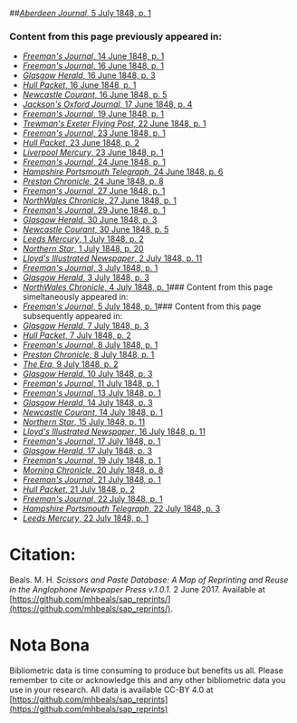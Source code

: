 ##[*Aberdeen Journal*, 5 July 1848, p. 1](https://mhbeals.github.io/sap_html/Aberdeen-Journal/Aberdeen-Journal-5-July-1848-p-1)

### Content from this page previously appeared in:
+ [*Freeman's Journal*, 14 June 1848, p. 1](https://mhbeals.github.io/sap_html/Freeman's-Journal/Freeman's-Journal-14-June-1848-p-1)
+ [*Freeman's Journal*, 16 June 1848, p. 1](https://mhbeals.github.io/sap_html/Freeman's-Journal/Freeman's-Journal-16-June-1848-p-1)
+ [*Glasgow Herald*, 16 June 1848, p. 3](https://mhbeals.github.io/sap_html/Glasgow-Herald/Glasgow-Herald-16-June-1848-p-3)
+ [*Hull Packet*, 16 June 1848, p. 1](https://mhbeals.github.io/sap_html/Hull-Packet/Hull-Packet-16-June-1848-p-1)
+ [*Newcastle Courant*, 16 June 1848, p. 5](https://mhbeals.github.io/sap_html/Newcastle-Courant/Newcastle-Courant-16-June-1848-p-5)
+ [*Jackson's Oxford Journal*, 17 June 1848, p. 4](https://mhbeals.github.io/sap_html/Jackson's-Oxford-Journal/Jackson's-Oxford-Journal-17-June-1848-p-4)
+ [*Freeman's Journal*, 19 June 1848, p. 1](https://mhbeals.github.io/sap_html/Freeman's-Journal/Freeman's-Journal-19-June-1848-p-1)
+ [*Trewman's Exeter Flying Post*, 22 June 1848, p. 1](https://mhbeals.github.io/sap_html/Trewman's-Exeter-Flying-Post/Trewman's-Exeter-Flying-Post-22-June-1848-p-1)
+ [*Freeman's Journal*, 23 June 1848, p. 1](https://mhbeals.github.io/sap_html/Freeman's-Journal/Freeman's-Journal-23-June-1848-p-1)
+ [*Hull Packet*, 23 June 1848, p. 2](https://mhbeals.github.io/sap_html/Hull-Packet/Hull-Packet-23-June-1848-p-2)
+ [*Liverpool Mercury*, 23 June 1848, p. 1](https://mhbeals.github.io/sap_html/Liverpool-Mercury/Liverpool-Mercury-23-June-1848-p-1)
+ [*Freeman's Journal*, 24 June 1848, p. 1](https://mhbeals.github.io/sap_html/Freeman's-Journal/Freeman's-Journal-24-June-1848-p-1)
+ [*Hampshire Portsmouth Telegraph*, 24 June 1848, p. 6](https://mhbeals.github.io/sap_html/Hampshire-Portsmouth-Telegraph/Hampshire-Portsmouth-Telegraph-24-June-1848-p-6)
+ [*Preston Chronicle*, 24 June 1848, p. 8](https://mhbeals.github.io/sap_html/Preston-Chronicle/Preston-Chronicle-24-June-1848-p-8)
+ [*Freeman's Journal*, 27 June 1848, p. 1](https://mhbeals.github.io/sap_html/Freeman's-Journal/Freeman's-Journal-27-June-1848-p-1)
+ [*NorthWales Chronicle*, 27 June 1848, p. 1](https://mhbeals.github.io/sap_html/NorthWales-Chronicle/NorthWales-Chronicle-27-June-1848-p-1)
+ [*Freeman's Journal*, 29 June 1848, p. 1](https://mhbeals.github.io/sap_html/Freeman's-Journal/Freeman's-Journal-29-June-1848-p-1)
+ [*Glasgow Herald*, 30 June 1848, p. 3](https://mhbeals.github.io/sap_html/Glasgow-Herald/Glasgow-Herald-30-June-1848-p-3)
+ [*Newcastle Courant*, 30 June 1848, p. 5](https://mhbeals.github.io/sap_html/Newcastle-Courant/Newcastle-Courant-30-June-1848-p-5)
+ [*Leeds Mercury*, 1 July 1848, p. 2](https://mhbeals.github.io/sap_html/Leeds-Mercury/Leeds-Mercury-1-July-1848-p-2)
+ [*Northern Star*, 1 July 1848, p. 20](https://mhbeals.github.io/sap_html/Northern-Star/Northern-Star-1-July-1848-p-20)
+ [*Lloyd's Illustrated Newspaper*, 2 July 1848, p. 11](https://mhbeals.github.io/sap_html/Lloyd's-Illustrated-Newspaper/Lloyd's-Illustrated-Newspaper-2-July-1848-p-11)
+ [*Freeman's Journal*, 3 July 1848, p. 1](https://mhbeals.github.io/sap_html/Freeman's-Journal/Freeman's-Journal-3-July-1848-p-1)
+ [*Glasgow Herald*, 3 July 1848, p. 3](https://mhbeals.github.io/sap_html/Glasgow-Herald/Glasgow-Herald-3-July-1848-p-3)
+ [*NorthWales Chronicle*, 4 July 1848, p. 1](https://mhbeals.github.io/sap_html/NorthWales-Chronicle/NorthWales-Chronicle-4-July-1848-p-1)### Content from this page simeltaneously appeared in:
+ [*Freeman's Journal*, 5 July 1848, p. 1](https://mhbeals.github.io/sap_html/Freeman's-Journal/Freeman's-Journal-5-July-1848-p-1)### Content from this page subsequently appeared in:
+ [*Glasgow Herald*, 7 July 1848, p. 3](https://mhbeals.github.io/sap_html/Glasgow-Herald/Glasgow-Herald-7-July-1848-p-3)
+ [*Hull Packet*, 7 July 1848, p. 2](https://mhbeals.github.io/sap_html/Hull-Packet/Hull-Packet-7-July-1848-p-2)
+ [*Freeman's Journal*, 8 July 1848, p. 1](https://mhbeals.github.io/sap_html/Freeman's-Journal/Freeman's-Journal-8-July-1848-p-1)
+ [*Preston Chronicle*, 8 July 1848, p. 1](https://mhbeals.github.io/sap_html/Preston-Chronicle/Preston-Chronicle-8-July-1848-p-1)
+ [*The Era*, 9 July 1848, p. 2](https://mhbeals.github.io/sap_html/The-Era/The-Era-9-July-1848-p-2)
+ [*Glasgow Herald*, 10 July 1848, p. 3](https://mhbeals.github.io/sap_html/Glasgow-Herald/Glasgow-Herald-10-July-1848-p-3)
+ [*Freeman's Journal*, 11 July 1848, p. 1](https://mhbeals.github.io/sap_html/Freeman's-Journal/Freeman's-Journal-11-July-1848-p-1)
+ [*Freeman's Journal*, 13 July 1848, p. 1](https://mhbeals.github.io/sap_html/Freeman's-Journal/Freeman's-Journal-13-July-1848-p-1)
+ [*Glasgow Herald*, 14 July 1848, p. 3](https://mhbeals.github.io/sap_html/Glasgow-Herald/Glasgow-Herald-14-July-1848-p-3)
+ [*Newcastle Courant*, 14 July 1848, p. 1](https://mhbeals.github.io/sap_html/Newcastle-Courant/Newcastle-Courant-14-July-1848-p-1)
+ [*Northern Star*, 15 July 1848, p. 11](https://mhbeals.github.io/sap_html/Northern-Star/Northern-Star-15-July-1848-p-11)
+ [*Lloyd's Illustrated Newspaper*, 16 July 1848, p. 11](https://mhbeals.github.io/sap_html/Lloyd's-Illustrated-Newspaper/Lloyd's-Illustrated-Newspaper-16-July-1848-p-11)
+ [*Freeman's Journal*, 17 July 1848, p. 1](https://mhbeals.github.io/sap_html/Freeman's-Journal/Freeman's-Journal-17-July-1848-p-1)
+ [*Glasgow Herald*, 17 July 1848, p. 3](https://mhbeals.github.io/sap_html/Glasgow-Herald/Glasgow-Herald-17-July-1848-p-3)
+ [*Freeman's Journal*, 19 July 1848, p. 1](https://mhbeals.github.io/sap_html/Freeman's-Journal/Freeman's-Journal-19-July-1848-p-1)
+ [*Morning Chronicle*, 20 July 1848, p. 8](https://mhbeals.github.io/sap_html/Morning-Chronicle/Morning-Chronicle-20-July-1848-p-8)
+ [*Freeman's Journal*, 21 July 1848, p. 1](https://mhbeals.github.io/sap_html/Freeman's-Journal/Freeman's-Journal-21-July-1848-p-1)
+ [*Hull Packet*, 21 July 1848, p. 2](https://mhbeals.github.io/sap_html/Hull-Packet/Hull-Packet-21-July-1848-p-2)
+ [*Freeman's Journal*, 22 July 1848, p. 1](https://mhbeals.github.io/sap_html/Freeman's-Journal/Freeman's-Journal-22-July-1848-p-1)
+ [*Hampshire Portsmouth Telegraph*, 22 July 1848, p. 3](https://mhbeals.github.io/sap_html/Hampshire-Portsmouth-Telegraph/Hampshire-Portsmouth-Telegraph-22-July-1848-p-3)
+ [*Leeds Mercury*, 22 July 1848, p. 1](https://mhbeals.github.io/sap_html/Leeds-Mercury/Leeds-Mercury-22-July-1848-p-1)
                    
# Citation: 

Beals. M. H. *Scissors and Paste Database: A Map of Reprinting and Reuse in the Anglophone Newspaper Press v.1.0.1.* 2 June 2017. Available at [https://github.com/mhbeals/sap_reprints/](https://github.com/mhbeals/sap_reprints/). 
                    
# Nota Bona

Bibliometric data is time consuming to produce but benefits us all. Please remember to cite or acknowledge this and any other bibliometric data you use in your research. All data is available CC-BY 4.0 at [https://github.com/mhbeals/sap_reprints](https://github.com/mhbeals/sap_reprints)